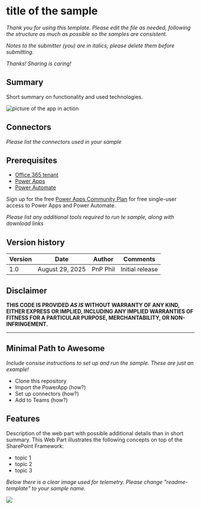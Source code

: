 # title of the sample

_Thank you for using this template. Please edit the file as needed, following the structure as much as possible so the samples are consistent._

_Notes to the submitter (you) are in italics; please delete them before submitting._

_Thanks! Sharing is caring!_

## Summary

Short summary on functionality and used technologies.

![picture of the app in action](#)

## Connectors

_Please list the connectors used in your sample_

## Prerequisites

* [Office 365 tenant](https://dev.office.com/sharepoint/docs/spfx/set-up-your-development-environment)
* [Power Apps](https://powerapps.microsoft.com/en-us/)
* [Power Automate](https://flow.microsoft.com/en-us/)

Sign up for the free [Power Apps Community Plan](https://powerapps.microsoft.com/en-us/communityplan/) for free single-user access to Power Apps and Power Automate.

_Please list any additional tools required to run te sample, along with download links_

## Version history

Version|Date|Author|Comments
-------|----|----|--------
1.0|August 29, 2025|PnP Phil|Initial release

## Disclaimer

**THIS CODE IS PROVIDED *AS IS* WITHOUT WARRANTY OF ANY KIND, EITHER EXPRESS OR IMPLIED, INCLUDING ANY IMPLIED WARRANTIES OF FITNESS FOR A PARTICULAR PURPOSE, MERCHANTABILITY, OR NON-INFRINGEMENT.**

---

## Minimal Path to Awesome

_Include consise instructions to set up and run the sample. These are just an example!_

* Clone this repository
* Import the PowerApp (how?)
* Set up connectors (how?)
* Add to Teams (how?)

## Features

Description of the web part with possible additional details than in short summary. 
This Web Part illustrates the following concepts on top of the SharePoint Framework:

* topic 1
* topic 2
* topic 3

_Below there is a clear image used for telemetry. Please change "readme-template" to your sample name._

<img src="https://telemetry.sharepointpnp.com/sp-dev-fx-webparts/samples/readme-template" />